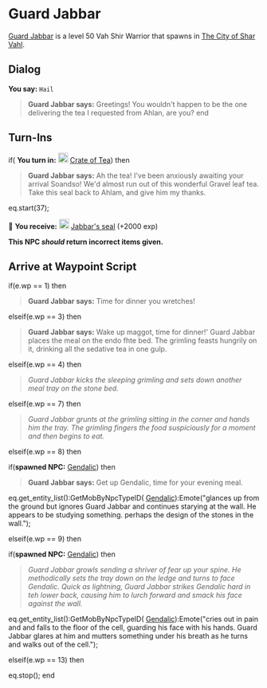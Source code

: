 # Guard Jabbar



[Guard Jabbar](/npc/155085) is a level 50 Vah Shir Warrior that spawns in [The City of Shar Vahl](/zone/155).



## Dialog

**You say:** `Hail`



>**Guard Jabbar says:** Greetings! You wouldn't happen to be the one delivering the tea I requested from Ahlan, are you?
end



## Turn-Ins



if( **You turn in:** <img style="background:url(/static/icons/blank_slot.gif);width:20px;height:20px;" src="/static/icons/item_608.png" alt="" /> <a
                                href="/item/31766" data-url="31766" class="tooltip-link link">Crate of Tea</a>) then


>**Guard Jabbar says:** Ah the tea! I've been anxiously awaiting your arrival Soandso! We'd almost run out of this wonderful Gravel leaf tea. Take this seal back to Ahlam, and give him my thanks.


eq.start(37);


 &#127873; **You receive:**  <img style="background:url(/static/icons/blank_slot.gif);width:20px;height:20px;" src="/static/icons/item_646.png" alt="" /> <a
                                href="/item/31775" data-url="31775" class="tooltip-link link">Jabbar's seal</a> (+2000 exp)

 

**This NPC *should* return incorrect items given.**



## Arrive at Waypoint Script

if(e.wp == 1) then


>**Guard Jabbar says:** Time for dinner you wretches!

elseif(e.wp == 3) then


>**Guard Jabbar says:** Wake up maggot, time for dinner!' Guard Jabbar places the meal on the endo fhte bed. The grimling feasts hungrily on it, drinking all the sedative tea in one gulp.

elseif(e.wp == 4) then


>*Guard Jabbar kicks the sleeping grimling and sets down another meal tray on the stone bed.*

elseif(e.wp == 7) then


>*Guard Jabbar grunts at the grimling sitting in the corner and hands him the tray. The grimling fingers the food suspiciously for a moment and then begins to eat.*

elseif(e.wp == 8) then


if(**spawned NPC:**  [Gendalic](/npc/155209)) then



>**Guard Jabbar says:** Get up Gendalic, time for your evening meal.



eq.get_entity_list():GetMobByNpcTypeID( [Gendalic](/npc/155209)):Emote("glances up from the ground but ignores Guard Jabbar and continues starying at the wall. He appears to be studying something. perhaps the design of the stones in the wall.");


elseif(e.wp == 9) then


if(**spawned NPC:**  [Gendalic](/npc/155209)) then



>*Guard Jabbar growls sending a shriver of fear up your spine. He methodically sets the tray down on the ledge and turns to face Gendalic. Quick as lightning, Guard Jabbar strikes Gendalic hard in teh lower back, causing him to lurch forward and smack his face against the wall.*



eq.get_entity_list():GetMobByNpcTypeID( [Gendalic](/npc/155209)):Emote("cries out in pain and  and falls to the floor of the cell, guarding his face with his hands.  Guard Jabbar glares at him and mutters something under his breath as he turns and walks out of the cell.");


elseif(e.wp == 13) then


eq.stop();
end
